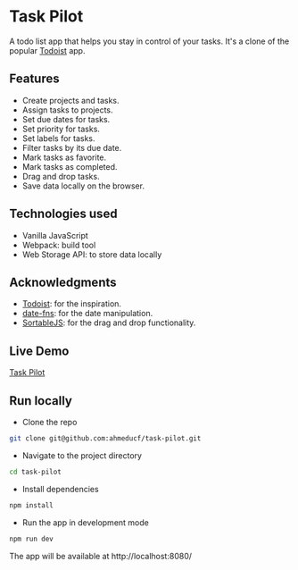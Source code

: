 # Task Pilot

A todo list app that helps you stay in control of your tasks.
It's a clone of the popular [Todoist](https://todoist.com/) app.

## Features

- Create projects and tasks.
- Assign tasks to projects.
- Set due dates for tasks.
- Set priority for tasks.
- Set labels for tasks.
- Filter tasks by its due date.
- Mark tasks as favorite.
- Mark tasks as completed.
- Drag and drop tasks.
- Save data locally on the browser.

## Technologies used

- Vanilla JavaScript
- Webpack: build tool
- Web Storage API: to store data locally

## Acknowledgments

- [Todoist](https://todoist.com/): for the inspiration.
- [date-fns](https://date-fns.org/): for the date manipulation.
- [SortableJS](https://github.com/SortableJS/Sortable): for the drag and drop functionality.

## Live Demo

[Task Pilot](https://ahmeducf.github.io/task-pilot/)

## Run locally

- Clone the repo

```bash
git clone git@github.com:ahmeducf/task-pilot.git
```

- Navigate to the project directory

```bash
cd task-pilot
```

- Install dependencies

```bash
npm install
```

- Run the app in development mode

```bash
npm run dev
```

The app will be available at http://localhost:8080/
